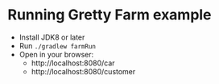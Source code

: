 # Running Gretty Farm example

- Install JDK8 or later
- Run `./gradlew farmRun`
- Open in your browser:
  - http://localhost:8080/car
  - http://localhost:8080/customer
